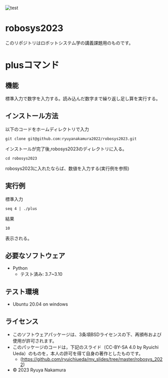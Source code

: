![test](https://github.com/ryuyanakamura2022/robosys2023/actions/workflows/test.yml/badge.svg)

# robosys2023
このリポジトリはロボットシステム学の講義課題用のものです。

# plusコマンド
## 機能
標準入力で数字を入力する。読み込んだ数字まで繰り返し足し算を実行する。

## インストール方法
以下のコードをホームディレクトリで入力
```
git clone git@github.com:ryuyanakamura2022/robosys2023.git
```
インストールが完了後,robosys2023のディレクトリに入る。
```
cd robosys2023
```
robosys2023に入れたならば、数値を入力する(実行例を参照)

## 実行例
標準入力
```
seq 4 | ./plus
```
結果
```
10
```
表示される。 
## 必要なソフトウェア
* Python
  * テスト済み: 3.7~3.10

## テスト環境
* Ubuntu 20.04 on windows

## ライセンス
* このソフトウェアパッケージは、3条項BSDライセンスの下、再頒布および使用が許可されます。
* このパッケージのコードは，下記のスライド（CC-BY-SA 4.0 by Ryuichi Ueda）のものを，本人の許可を得て自身の著作としたものです。
  * (https://github.com/ryuichiueda/my_slides/tree/master/robosys_2022) 
* © 2023 Ryuya Nakamura
